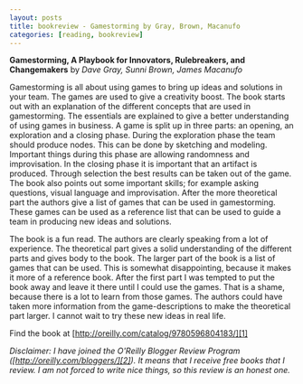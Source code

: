```yaml
---
layout: posts
title: bookreview - Gamestorming by Gray, Brown, Macanufo
categories: [reading, bookreview]
---
```

__Gamestorming, A Playbook for Innovators, Rulebreakers, and Changemakers__ by _Dave Gray, Sunni Brown, James Macanufo_

Gamestorming is all about using games to bring up ideas and solutions in your team. The games are used to give a creativity boost. The book starts out with an explanation of the different concepts that are used in gamestorming. The essentials are explained to give a better understanding of using games in business. A game is split up in three parts: an opening, an exploration and a closing phase. During the exploration phase the team should produce nodes. This can be done by sketching and modeling. Important things during this phase are allowing randomness and improvisation. In the closing phase it is important that an artifact is produced. Through selection the best results can be taken out of the game. The book also points out some important skills; for example asking questions, visual language and improvisation. After the more theoretical part the authors give a list of games that can be used in gamestorming. These games can be used as a reference list that can be used to guide a team in producing new ideas and solutions.
 
The book is a fun read. The authors are clearly speaking from a lot of experience. The theoretical part gives a solid understanding of the different parts and gives body to the book. The larger part of the book is a list of games that can be used. This is somewhat disappointing, because it makes it more of a reference book. After the first part I was tempted to put the book away and leave it there until I could use the games. That is a shame, because there is a lot to learn from those games. The authors could have taken more information from the game-descriptions to make the theoretical part larger. I cannot wait to try these new ideas in real life. 
 
Find the book at [http://oreilly.com/catalog/9780596804183/][1]
 
_Disclaimer: I have joined the O'Reilly Blogger Review Program ([http://oreilly.com/bloggers/][2]). It means that I receive free books that I review. I am not forced to write nice things, so this review is an honest one._

[1]: http://oreilly.com/catalog/9780596804183/
[2]: http://oreilly.com/bloggers/